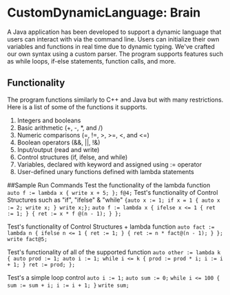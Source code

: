 # CustomDynamicLanguage: Brain
A Java application has been developed to support a dynamic language that users can interact with via the command line. 
Users can initialize their own variables and functions in real time due to dynamic typing. 
We've crafted our own syntax using a custom parser. 
The program supports features such as while loops, if-else statements, function calls, and more.
## Functionality
The program functions similarly to C++ and Java but with many restrictions. Here is a list of some of the functions it supports. 
1. Integers and booleans <br>
2. Basic arithmetic (+, -, *, and /) <br>
3. Numeric comparisons (=, !=, >, >=, <, and <=) <br>
4. Boolean operators (&&, ||, !&) <br>
5. Input/output (read and write) <br>
6. Control structures (if, ifelse, and while) <br>
7. Variables, declared with keyword and assigned using := operator <br>
8. User-defined unary functions defined with lambda statements <br>

##Sample Run Commands 
Test the functionality of the lambda function
`auto f := lambda x { write x + 5; };`
`f@4;`
Test's functionality of Control Structures such as "if", "ifelse" & "while"
`{auto x := 1; if x = 1 { auto x := 2; write x; } write x;};`
`auto f := lambda x { ifelse x <= 1 { ret := 1; } { ret := x * f @(n - 1); } };`

Test's functionality of Control Structures + lambda function
`auto fact := lambda n { ifelse n <= 1 { ret := 1; } { ret := n * fact@(n - 1); } };`
`write fact@5;`

Test's functionality of all of the supported function 
`auto other := lambda k { auto prod := 1; auto i := 1; while i <= k { prod := prod * i; i := i + 1; } ret := prod; };`

Test's a simple loop control
`auto i := 1;`
`auto sum := 0;`
`while i <= 100 { sum := sum + i; i := i + 1; }`
`write sum;`
